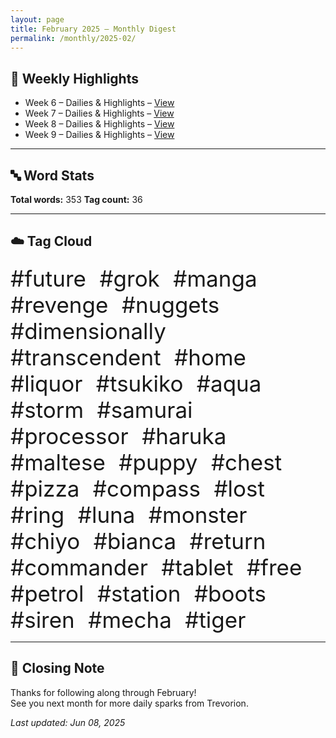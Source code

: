 ```yaml
---
layout: page
title: February 2025 – Monthly Digest
permalink: /monthly/2025-02/
---
```


## 📅 Weekly Highlights

- Week 6 – Dailies & Highlights – [View](/2025/02/03/week-6.html)
- Week 7 – Dailies & Highlights – [View](/2025/02/10/week-7.html)
- Week 8 – Dailies & Highlights – [View](/2025/02/17/week-8.html)
- Week 9 – Dailies & Highlights – [View](/2025/02/24/week-9.html)

---

## 🔤 Word Stats

**Total words:** 353
**Tag count:** 36

---

## ☁️ Tag Cloud

<span style="font-size: 2.5em; margin-right: 0.5em;">#future</span>
<span style="font-size: 2.5em; margin-right: 0.5em;">#grok</span>
<span style="font-size: 2.5em; margin-right: 0.5em;">#manga</span>
<span style="font-size: 2.5em; margin-right: 0.5em;">#revenge</span>
<span style="font-size: 2.5em; margin-right: 0.5em;">#nuggets</span>
<span style="font-size: 2.5em; margin-right: 0.5em;">#dimensionally</span>
<span style="font-size: 2.5em; margin-right: 0.5em;">#transcendent</span>
<span style="font-size: 2.5em; margin-right: 0.5em;">#home</span>
<span style="font-size: 2.5em; margin-right: 0.5em;">#liquor</span>
<span style="font-size: 2.5em; margin-right: 0.5em;">#tsukiko</span>
<span style="font-size: 2.5em; margin-right: 0.5em;">#aqua</span>
<span style="font-size: 2.5em; margin-right: 0.5em;">#storm</span>
<span style="font-size: 2.5em; margin-right: 0.5em;">#samurai</span>
<span style="font-size: 2.5em; margin-right: 0.5em;">#processor</span>
<span style="font-size: 2.5em; margin-right: 0.5em;">#haruka</span>
<span style="font-size: 2.5em; margin-right: 0.5em;">#maltese</span>
<span style="font-size: 2.5em; margin-right: 0.5em;">#puppy</span>
<span style="font-size: 2.5em; margin-right: 0.5em;">#chest</span>
<span style="font-size: 2.5em; margin-right: 0.5em;">#pizza</span>
<span style="font-size: 2.5em; margin-right: 0.5em;">#compass</span>
<span style="font-size: 2.5em; margin-right: 0.5em;">#lost</span>
<span style="font-size: 2.5em; margin-right: 0.5em;">#ring</span>
<span style="font-size: 2.5em; margin-right: 0.5em;">#luna</span>
<span style="font-size: 2.5em; margin-right: 0.5em;">#monster</span>
<span style="font-size: 2.5em; margin-right: 0.5em;">#chiyo</span>
<span style="font-size: 2.5em; margin-right: 0.5em;">#bianca</span>
<span style="font-size: 2.5em; margin-right: 0.5em;">#return</span>
<span style="font-size: 2.5em; margin-right: 0.5em;">#commander</span>
<span style="font-size: 2.5em; margin-right: 0.5em;">#tablet</span>
<span style="font-size: 2.5em; margin-right: 0.5em;">#free</span>
<span style="font-size: 2.5em; margin-right: 0.5em;">#petrol</span>
<span style="font-size: 2.5em; margin-right: 0.5em;">#station</span>
<span style="font-size: 2.5em; margin-right: 0.5em;">#boots</span>
<span style="font-size: 2.5em; margin-right: 0.5em;">#siren</span>
<span style="font-size: 2.5em; margin-right: 0.5em;">#mecha</span>
<span style="font-size: 2.5em; margin-right: 0.5em;">#tiger</span>

---

## 🌟 Closing Note

Thanks for following along through February!  
See you next month for more daily sparks from Trevorion.

_Last updated: Jun 08, 2025_